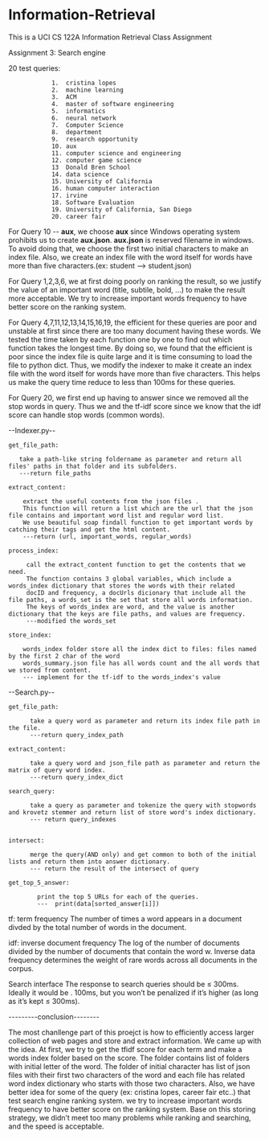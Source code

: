 # Information-Retrieval
This is a UCI CS 122A Information Retrieval Class Assignment


Assignment 3: Search engine


20 test queries:

                1.  cristina lopes
                2.  machine learning
                3.  ACM
                4.  master of software engineering 
                5.  informatics
                6.  neural network
                7.  Computer Science
                8.  department
                9.  research opportunity
                10. aux
                11. computer science and engineering
                12. computer game science
                13  Donald Bren School
                14. data science
                15. University of California
                16. human computer interaction
                17. irvine
                18. Software Evaluation
                19. University of California, San Diego
                20. career fair

For Query 10 -- **aux**, we choose **aux** since Windows operating system prohibits us to create **aux.json**. **aux.json** is reserved filename in windows. To avoid doing that, we choose the first two initial characters to make an index file. Also, we create an index file with the word itself for words have more than five characters.(ex: student --> student.json)

For Query 1,2,3,6, we at first doing poorly on ranking the result, so we justify the value of an important word (title, subtile, bold, ...) to make the result more acceptable. We try to increase important words frequency to have better score on the ranking system.

For Query 4,7,11,12,13,14,15,16,19, the efficient for these queries are poor and unstable at first since there are too many document having these words. We tested the time taken by each function one by one to find out which function takes the longest time. By doing so, we found that the efficient is poor since the index file is quite large and it is time consuming to load the file to python dict. Thus, we modify the indexer to make it create an index file with the word itself for words have more than five characters. This helps us make the query time reduce to less than 100ms for these queries.

For Query 20, we first end up having to answer since we removed all the stop words in query. Thus we and the tf-idf score since we know that the idf score can handle stop words (common words).

--Indexer.py--


    get_file_path:
          
       take a path-like string foldername as parameter and return all files' paths in that folder and its subfolders.   
       ---return file_paths
          
    extract_content:
    
        extract the useful contents from the json files . 
        This function will return a list which are the url that the json file contains and important word list and regular word list. 
        We use beautiful soap findall function to get important words by catching their tags and get the html content. 
        ---return (url, important_words, regular_words)
    
    process_index:
         
         call the extract_content function to get the contents that we need. 
         The function contains 3 global variables, which include a words_index dictionary that stores the words with their related 
         docID and frequency, a docUrls dicionary that include all the file paths, a words_set is the set that store all words information. 
         The keys of words_index are word, and the value is another dictionary that the keys are file paths, and values are frequency.
         ---modified the words_set

    store_index:
    
        words_index folder store all the index dict to files: files named by the first 2 char of the word 
        words_summary.json file has all words count and the all words that we stored from content.
        --- implement for the tf-idf to the words_index's value

--Search.py--


    get_file_path:
    
          take a query word as parameter and return its index file path in the file.
          ---return query_index_path
            
    extract_content:
          
          take a query word and json_file path as parameter and return the matrix of query word index.
          ---return query_index_dict 
          
    search_query:
          
          take a query as parameter and tokenize the query with stopwords and krovetz stemmer and return list of store word's index dictionary.
          --- return query_indexes

              
    intersect:
          
          merge the query(AND only) and get common to both of the initial lists and return them into answer dictionary.
          --- return the result of the intersect of query
          
    get_top_5_answer:
            
            print the top 5 URLs for each of the queries. 
            ---  print(data[sorted_answer[i]])

            
            
tf: term frequency
The number of times a word appears in a document divded by the total number of words in the document.


idf: inverse document frequency
The log of the number of documents divided by the number of documents that contain the word w. Inverse data frequency determines the weight of rare words across all documents in the corpus.


Search interface
The response to search queries should be ≤ 300ms. Ideally it would be . 100ms,
but you won’t be penalized if it’s higher (as long as it’s kept ≤ 300ms).

---------conclusion--------


The most chanllenge part of this proejct is how to efficiently access larger collection of web pages and store and extract information. We came up with the idea. At first, we try to get the tfidf score for each term and make a words index folder based on the score. The folder contains list of folders with initial letter of the word. The folder of initial character has list of json files with their first two characters of the word and each file has related word index dictionary who starts with those two characters. Also, we have better idea for some of the query (ex: cristina lopes, career fair etc..) that test search engine ranking system. we try to increase important words frequency to have better score on the ranking system. Base on this storing strategy, we didn’t meet too many problems while ranking and searching, and the speed is acceptable. 
